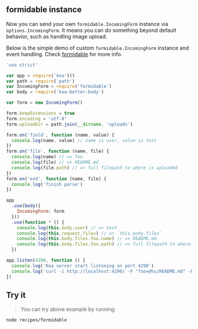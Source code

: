 ## formidable instance

Now you can send your own `formidable.IncomingForm` instance via `options.IncomingForm`. It means you can do something beyond default behavior, such as handling image upload.

Below is the simple demo of custom `formidable.IncomingForm` instance and event handling. Check [formidable](https://github.com/felixge/node-formidable) for more info.

```js
'use strict'

var app = require('koa')()
var path = require('path')
var IncomingForm = require('formidable')
var body = require('koa-better-body')

var form = new IncomingForm()

form.keepExtensions = true
form.encoding = 'utf-8'
form.uploadDir = path.join(__dirname, 'uploads')

form.on('field', function (name, value) {
  console.log(name, value) // name is user, value is test
})
form.on('file', function (name, file) {
  console.log(name) // => foo
  console.log(file) // => README.md
  console.log(file.path) // => full filepath to where is uploaded
})
form.on('end', function (name, file) {
  console.log('finish parse')
})

app
  .use(body({
    IncomingForm: form
  }))
  .use(function * () {
    console.log(this.body.user) // => test
    console.log(this.request.files) // or `this.body.files`
    console.log(this.body.files.foo.name) // => README.md
    console.log(this.body.files.foo.path) // => full filepath to where is uploaded
  })

app.listen(4290, function () {
  console.log('Koa server start listening on port 4290')
  console.log('curl -i http://localhost:4290/ -F "foo=@%s/README.md" -F user=test', __dirname)
})
```

## Try it
> You can try above example by running:

```
node recipes/formidable
```
